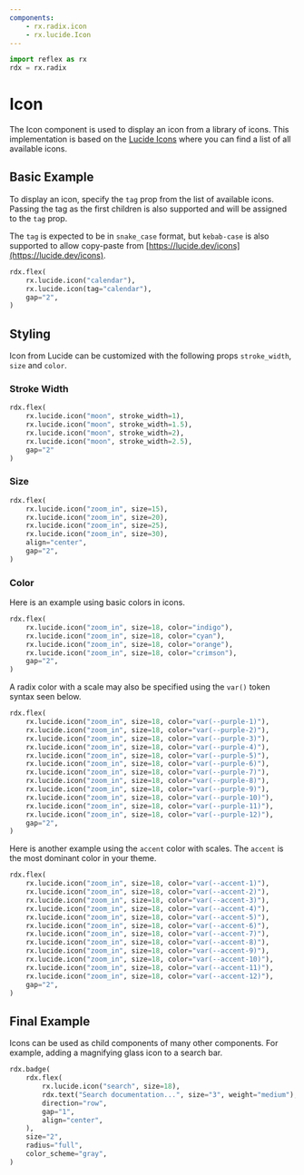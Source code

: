 ```yaml
---
components:
    - rx.radix.icon
    - rx.lucide.Icon
---
```


```python exec
import reflex as rx
rdx = rx.radix
```

# Icon

The Icon component is used to display an icon from a library of icons. This implementation is based on the [Lucide Icons](https://lucide.dev/icons) where you can find a list of all available icons.


## Basic Example

To display an icon, specify the `tag` prop from the list of available icons.
Passing the tag as the first children is also supported and will be assigned to the `tag` prop.

The `tag` is expected to be in `snake_case` format, but `kebab-case` is also supported to allow copy-paste from [https://lucide.dev/icons](https://lucide.dev/icons).

```python demo
rdx.flex(
    rx.lucide.icon("calendar"),
    rx.lucide.icon(tag="calendar"),
    gap="2",
)
```

## Styling

Icon from Lucide can be customized with the following props `stroke_width`, `size` and `color`.

### Stroke Width

```python demo
rdx.flex(
    rx.lucide.icon("moon", stroke_width=1),
    rx.lucide.icon("moon", stroke_width=1.5),
    rx.lucide.icon("moon", stroke_width=2),
    rx.lucide.icon("moon", stroke_width=2.5),
    gap="2"
)
```


### Size

```python demo
rdx.flex(
    rx.lucide.icon("zoom_in", size=15),
    rx.lucide.icon("zoom_in", size=20),
    rx.lucide.icon("zoom_in", size=25),
    rx.lucide.icon("zoom_in", size=30),
    align="center",
    gap="2",
)
```

### Color

Here is an example using basic colors in icons.

```python demo
rdx.flex(
    rx.lucide.icon("zoom_in", size=18, color="indigo"),
    rx.lucide.icon("zoom_in", size=18, color="cyan"),
    rx.lucide.icon("zoom_in", size=18, color="orange"),
    rx.lucide.icon("zoom_in", size=18, color="crimson"),
    gap="2",
)
```

A radix color with a scale may also be specified using the `var()` token syntax seen below.

```python demo
rdx.flex(
    rx.lucide.icon("zoom_in", size=18, color="var(--purple-1)"),
    rx.lucide.icon("zoom_in", size=18, color="var(--purple-2)"),
    rx.lucide.icon("zoom_in", size=18, color="var(--purple-3)"),
    rx.lucide.icon("zoom_in", size=18, color="var(--purple-4)"),
    rx.lucide.icon("zoom_in", size=18, color="var(--purple-5)"),
    rx.lucide.icon("zoom_in", size=18, color="var(--purple-6)"),
    rx.lucide.icon("zoom_in", size=18, color="var(--purple-7)"),
    rx.lucide.icon("zoom_in", size=18, color="var(--purple-8)"),
    rx.lucide.icon("zoom_in", size=18, color="var(--purple-9)"),
    rx.lucide.icon("zoom_in", size=18, color="var(--purple-10)"),
    rx.lucide.icon("zoom_in", size=18, color="var(--purple-11)"),
    rx.lucide.icon("zoom_in", size=18, color="var(--purple-12)"),
    gap="2",
)
```

Here is another example using the `accent` color with scales. The `accent` is the most dominant color in your theme.

```python demo
rdx.flex(
    rx.lucide.icon("zoom_in", size=18, color="var(--accent-1)"),
    rx.lucide.icon("zoom_in", size=18, color="var(--accent-2)"),
    rx.lucide.icon("zoom_in", size=18, color="var(--accent-3)"),
    rx.lucide.icon("zoom_in", size=18, color="var(--accent-4)"),
    rx.lucide.icon("zoom_in", size=18, color="var(--accent-5)"),
    rx.lucide.icon("zoom_in", size=18, color="var(--accent-6)"),
    rx.lucide.icon("zoom_in", size=18, color="var(--accent-7)"),
    rx.lucide.icon("zoom_in", size=18, color="var(--accent-8)"),
    rx.lucide.icon("zoom_in", size=18, color="var(--accent-9)"),
    rx.lucide.icon("zoom_in", size=18, color="var(--accent-10)"),
    rx.lucide.icon("zoom_in", size=18, color="var(--accent-11)"),
    rx.lucide.icon("zoom_in", size=18, color="var(--accent-12)"),
    gap="2",
)
```

## Final Example

Icons can be used as child components of many other components. For example, adding a magnifying glass icon to a search bar.

```python demo
rdx.badge(
    rdx.flex(
        rx.lucide.icon("search", size=18),
        rdx.text("Search documentation...", size="3", weight="medium"),
        direction="row",
        gap="1",
        align="center",
    ),
    size="2",
    radius="full",
    color_scheme="gray",
)
```
